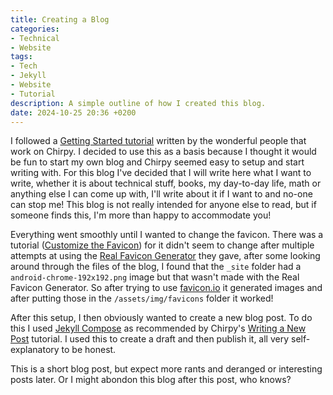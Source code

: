 ```yaml
---
title: Creating a Blog
categories:
- Technical
- Website
tags:
- Tech
- Jekyll
- Website
- Tutorial
description: A simple outline of how I created this blog.
date: 2024-10-25 20:36 +0200
---
```

I followed a [Getting Started tutorial](https://chirpy.cotes.page/posts/getting-started/) written by the wonderful people that work on Chirpy. I decided to use this as a basis because I thought it would be fun to start my own blog and Chirpy seemed easy to setup and start writing with.
For this blog I've decided that I will write here what I want to write, whether it is about technical stuff, books, my day-to-day life, math or anything else I can come up with, I'll write about it if I want to and no-one can stop me! 
This blog is not really intended for anyone else to read, but if someone finds this, I'm more than happy to accommodate you!

Everything went smoothly until I wanted to change the favicon. There was a tutorial ([Customize the Favicon](https://chirpy.cotes.page/posts/customize-the-favicon/)) for it didn't seem to change after multiple attempts at using the [Real Favicon Generator](https://realfavicongenerator.net/) they gave, after some looking around through the files of the blog, I found that the `_site` folder had a `android-chrome-192x192.png` image but that wasn't made with the Real Favicon Generator. So after trying to use [favicon.io](https://favicon.io/) it generated images and after putting those in the `/assets/img/favicons` folder it worked!

After this setup, I then obviously wanted to create a new blog post. To do this I used [Jekyll Compose](https://github.com/jekyll/jekyll-compose) as recommended by Chirpy's [Writing a New Post](https://chirpy.cotes.page/posts/write-a-new-post/) tutorial. I used this to create a draft and then publish it, all very self-explanatory to be honest.

This is a short blog post, but expect more rants and deranged or interesting posts later. Or I might abondon this blog after this post, who knows?
